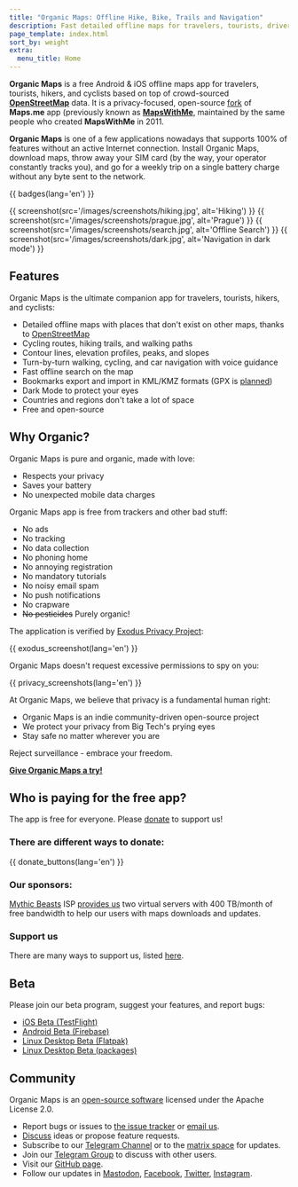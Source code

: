 ```yaml
---
title: "Organic Maps: Offline Hike, Bike, Trails and Navigation"
description: Fast detailed offline maps for travelers, tourists, drivers, hikers and cyclists created by MapsWithMe (Maps.Me) app founders.
page_template: index.html
sort_by: weight
extra:
  menu_title: Home
---
```


**Organic Maps** is a free Android & iOS offline maps app for travelers, tourists, hikers, and cyclists based on top of crowd-sourced **[OpenStreetMap][openstreetmap]** data. It is a privacy-focused, open-source [fork][fork] of **Maps.me** app (previously known as [**MapsWithMe**][mapswithme], maintained by the same people who created **MapsWithMe** in 2011.

**Organic Maps** is one of a few applications nowadays that supports 100% of features without an active Internet connection. Install Organic Maps, download maps, throw away your SIM card (by the way, your operator constantly tracks you), and go for a weekly trip on a single battery charge without any byte sent to the network.

{{ badges(lang='en') }}

{{ screenshot(src='/images/screenshots/hiking.jpg', alt='Hiking') }}
{{ screenshot(src='/images/screenshots/prague.jpg', alt='Prague') }}
{{ screenshot(src='/images/screenshots/search.jpg', alt='Offline Search') }}
{{ screenshot(src='/images/screenshots/dark.jpg', alt='Navigation in dark mode') }}

## Features

Organic Maps is the ultimate companion app for travelers, tourists, hikers, and cyclists:

- Detailed offline maps with places that don't exist on other maps, thanks to [OpenStreetMap][openstreetmap]
- Cycling routes, hiking trails, and walking paths
- Contour lines, elevation profiles, peaks, and slopes
- Turn-by-turn walking, cycling, and car navigation with voice guidance
- Fast offline search on the map
- Bookmarks export and import in KML/KMZ formats (GPX is [planned][gpx_issue])
- Dark Mode to protect your eyes
- Countries and regions don't take a lot of space
- Free and open-source

## Why Organic?

Organic Maps is pure and organic, made with love:

- Respects your privacy
- Saves your battery
- No unexpected mobile data charges

Organic Maps app is free from trackers and other bad stuff:

- No ads
- No tracking
- No data collection
- No phoning home
- No annoying registration
- No mandatory tutorials
- No noisy email spam
- No push notifications
- No crapware
- ~~No pesticides~~ Purely organic!

The application is verified by [Exodus Privacy Project][exodus]:

{{ exodus_screenshot(lang='en') }}

Organic Maps doesn't request excessive permissions to spy on you:

{{ privacy_screenshots(lang='en') }}

At Organic Maps, we believe that privacy is a fundamental human right:

- Organic Maps is an indie community-driven open-source project
- We protect your privacy from Big Tech's prying eyes
- Stay safe no matter wherever you are

Reject surveillance - embrace your freedom.

**[Give Organic Maps a try!](#install)**

## Who is paying for the free app?

The app is free for everyone. Please [donate][donate] to support us!

### There are different ways to donate:

{{ donate_buttons(lang='en') }}

### Our sponsors:

[Mythic Beasts](https://www.mythic-beasts.com/) ISP [provides us][mythic_beasts_donation] two virtual servers with 400 TB/month of free bandwidth to help our users with maps downloads and updates.

### Support us

There are many ways to support us, listed [here][contribute].

## Beta

Please join our beta program, suggest your features, and report bugs:

- [iOS Beta (TestFlight)][testflight]
- [Android Beta (Firebase)][firebase]
- [Linux Desktop Beta (Flatpak)][flatpak]
- [Linux Desktop Beta (packages)][repology]

## Community

Organic Maps is an [open-source software][github] licensed under the Apache License 2.0.

- Report bugs or issues to [the issue tracker][issues] or [email us][email].
- [Discuss][ideas] ideas or propose feature requests.
- Subscribe to our [Telegram Channel][telegram] or to the [matrix space][matrix] for updates.
- Join our [Telegram Group][telegram_chat] to discuss with other users.
- Visit our [GitHub page][github].
- Follow our updates in [Mastodon][mastodon], [Facebook][facebook], [Twitter][twitter], [Instagram][instagram].

[fork]: https://en.wikipedia.org/wiki/Fork_(software_development)

[mapswithme]: https://en.wikipedia.org/wiki/Maps.me

[openstreetmap]: https://www.openstreetmap.org/about

[exodus]: https://reports.exodus-privacy.eu.org/en/reports/app.organicmaps/latest/

[gpx_issue]: https://github.com/organicmaps/organicmaps/issues/624

[twitter]: https://twitter.com/OrganicMapsApp

[instagram]: https://instagram.com/organicmaps.app/

[facebook]: https://facebook.com/OrganicMaps

[mastodon]: https://fosstodon.org/@organicmaps

[github]: https://github.com/organicmaps/organicmaps

[telegram]: https://t.me/OrganicMapsApp

[telegram_chat]: https://t.me/OrganicMaps

[matrix]: https://matrix.to/#/#organicmaps:matrix.org

[ideas]: https://github.com/organicmaps/organicmaps/discussions/categories/ideas

[issues]: https://github.com/organicmaps/organicmaps/issues

[email]: mailto:hello@organicmaps.app

[donate]: @/donate/index.md

[contribute]: @/support-us/index.md

[testflight]: https://testflight.apple.com/join/lrKCl08I

[firebase]: https://appdistribution.firebase.dev/i/9ec3bca5e2b47373

[flatpak]: https://flathub.org/apps/details/app.organicmaps.desktop

[repology]: https://repology.org/project/organicmaps/versions

[mythic_beasts]: https://www.mythic-beasts.com/

[mythic_beasts_donation]: https://www.mythic-beasts.com/blog/2021/10/06/improving-the-world-bit-by-expensive-bit/
